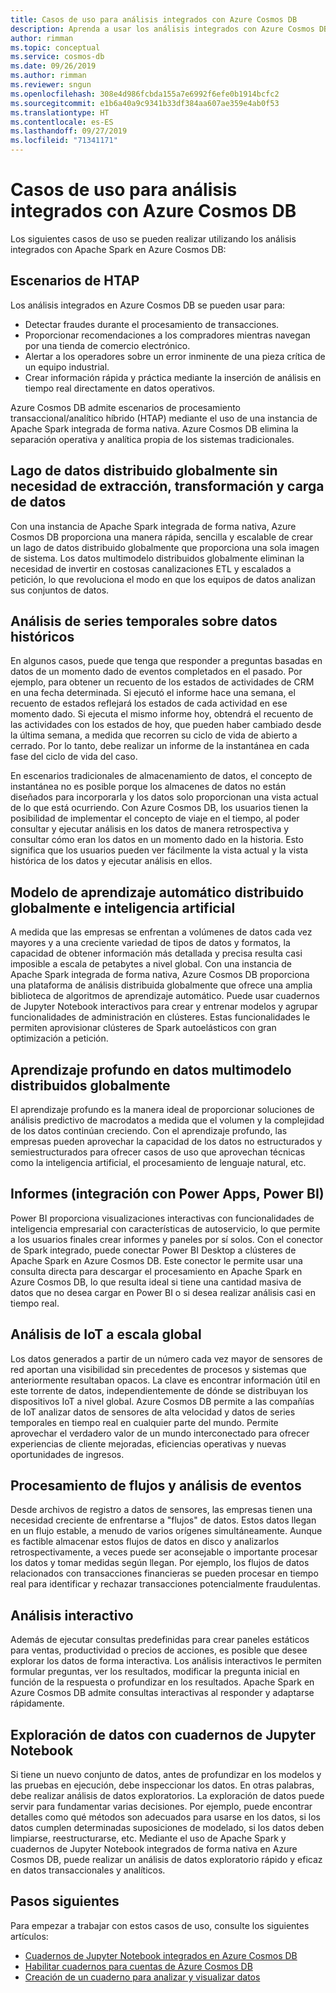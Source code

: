 ```yaml
---
title: Casos de uso para análisis integrados con Azure Cosmos DB
description: Aprenda a usar los análisis integrados con Azure Cosmos DB en diferentes casos de uso.
author: rimman
ms.topic: conceptual
ms.service: cosmos-db
ms.date: 09/26/2019
ms.author: rimman
ms.reviewer: sngun
ms.openlocfilehash: 308e4d986fcbda155a7e6992f6efe0b1914bcfc2
ms.sourcegitcommit: e1b6a40a9c9341b33df384aa607ae359e4ab0f53
ms.translationtype: HT
ms.contentlocale: es-ES
ms.lasthandoff: 09/27/2019
ms.locfileid: "71341171"
---
```

# <a name="use-cases-for-built-in-analytics-with-azure-cosmos-db"></a>Casos de uso para análisis integrados con Azure Cosmos DB

Los siguientes casos de uso se pueden realizar utilizando los análisis integrados con Apache Spark en Azure Cosmos DB:

## <a name="htap-scenarios"></a>Escenarios de HTAP

Los análisis integrados en Azure Cosmos DB se pueden usar para:

* Detectar fraudes durante el procesamiento de transacciones.
* Proporcionar recomendaciones a los compradores mientras navegan por una tienda de comercio electrónico.
* Alertar a los operadores sobre un error inminente de una pieza crítica de un equipo industrial.
* Crear información rápida y práctica mediante la inserción de análisis en tiempo real directamente en datos operativos.

Azure Cosmos DB admite escenarios de procesamiento transaccional/analítico híbrido (HTAP) mediante el uso de una instancia de Apache Spark integrada de forma nativa. Azure Cosmos DB elimina la separación operativa y analítica propia de los sistemas tradicionales.

## <a name="globally-distributed-data-lake-without-requiring-any-etl"></a>Lago de datos distribuido globalmente sin necesidad de extracción, transformación y carga de datos

Con una instancia de Apache Spark integrada de forma nativa, Azure Cosmos DB proporciona una manera rápida, sencilla y escalable de crear un lago de datos distribuido globalmente que proporciona una sola imagen de sistema. Los datos multimodelo distribuidos globalmente eliminan la necesidad de invertir en costosas canalizaciones ETL y escalados a petición, lo que revoluciona el modo en que los equipos de datos analizan sus conjuntos de datos.

## <a name="time-series-analytics-over-historic-data"></a>Análisis de series temporales sobre datos históricos

En algunos casos, puede que tenga que responder a preguntas basadas en datos de un momento dado de eventos completados en el pasado. Por ejemplo, para obtener un recuento de los estados de actividades de CRM en una fecha determinada. Si ejecutó el informe hace una semana, el recuento de estados reflejará los estados de cada actividad en ese momento dado. Si ejecuta el mismo informe hoy, obtendrá el recuento de las actividades con los estados de hoy, que pueden haber cambiado desde la última semana, a medida que recorren su ciclo de vida de abierto a cerrado. Por lo tanto, debe realizar un informe de la instantánea en cada fase del ciclo de vida del caso.

En escenarios tradicionales de almacenamiento de datos, el concepto de instantánea no es posible porque los almacenes de datos no están diseñados para incorporarla y los datos solo proporcionan una vista actual de lo que está ocurriendo. Con Azure Cosmos DB, los usuarios tienen la posibilidad de implementar el concepto de viaje en el tiempo, al poder consultar y ejecutar análisis en los datos de manera retrospectiva y consultar cómo eran los datos en un momento dado en la historia. Esto significa que los usuarios pueden ver fácilmente la vista actual y la vista histórica de los datos y ejecutar análisis en ellos.

## <a name="globally-distributed-machine-learning-and-ai"></a>Modelo de aprendizaje automático distribuido globalmente e inteligencia artificial

A medida que las empresas se enfrentan a volúmenes de datos cada vez mayores y a una creciente variedad de tipos de datos y formatos, la capacidad de obtener información más detallada y precisa resulta casi imposible a escala de petabytes a nivel global. Con una instancia de Apache Spark integrada de forma nativa, Azure Cosmos DB proporciona una plataforma de análisis distribuida globalmente que ofrece una amplia biblioteca de algoritmos de aprendizaje automático. Puede usar cuadernos de Jupyter Notebook interactivos para crear y entrenar modelos y agrupar funcionalidades de administración en clústeres. Estas funcionalidades le permiten aprovisionar clústeres de Spark autoelásticos con gran optimización a petición.

## <a name="deep-learning-on-multi-model-globally-distributed-data"></a>Aprendizaje profundo en datos multimodelo distribuidos globalmente

El aprendizaje profundo es la manera ideal de proporcionar soluciones de análisis predictivo de macrodatos a medida que el volumen y la complejidad de los datos continúan creciendo. Con el aprendizaje profundo, las empresas pueden aprovechar la capacidad de los datos no estructurados y semiestructurados para ofrecer casos de uso que aprovechan técnicas como la inteligencia artificial, el procesamiento de lenguaje natural, etc.

## <a name="reporting-integrating-with-power-apps-power-bi"></a>Informes (integración con Power Apps, Power BI)

Power BI proporciona visualizaciones interactivas con funcionalidades de inteligencia empresarial con características de autoservicio, lo que permite a los usuarios finales crear informes y paneles por sí solos. Con el conector de Spark integrado, puede conectar Power BI Desktop a clústeres de Apache Spark en Azure Cosmos DB. Este conector le permite usar una consulta directa para descargar el procesamiento en Apache Spark en Azure Cosmos DB, lo que resulta ideal si tiene una cantidad masiva de datos que no desea cargar en Power BI o si desea realizar análisis casi en tiempo real.

## <a name="iot-analytics-at-global-scale"></a>Análisis de IoT a escala global

Los datos generados a partir de un número cada vez mayor de sensores de red aportan una visibilidad sin precedentes de procesos y sistemas que anteriormente resultaban opacos. La clave es encontrar información útil en este torrente de datos, independientemente de dónde se distribuyan los dispositivos IoT a nivel global. Azure Cosmos DB permite a las compañías de IoT analizar datos de sensores de alta velocidad y datos de series temporales en tiempo real en cualquier parte del mundo. Permite aprovechar el verdadero valor de un mundo interconectado para ofrecer experiencias de cliente mejoradas, eficiencias operativas y nuevas oportunidades de ingresos.

## <a name="stream-processing-and-event-analytics"></a>Procesamiento de flujos y análisis de eventos 

Desde archivos de registro a datos de sensores, las empresas tienen una necesidad creciente de enfrentarse a "flujos" de datos. Estos datos llegan en un flujo estable, a menudo de varios orígenes simultáneamente. Aunque es factible almacenar estos flujos de datos en disco y analizarlos retrospectivamente, a veces puede ser aconsejable o importante procesar los datos y tomar medidas según llegan. Por ejemplo, los flujos de datos relacionados con transacciones financieras se pueden procesar en tiempo real para identificar y rechazar transacciones potencialmente fraudulentas.

## <a name="interactive-analytics"></a>Análisis interactivo

Además de ejecutar consultas predefinidas para crear paneles estáticos para ventas, productividad o precios de acciones, es posible que desee explorar los datos de forma interactiva. Los análisis interactivos le permiten formular preguntas, ver los resultados, modificar la pregunta inicial en función de la respuesta o profundizar en los resultados. Apache Spark en Azure Cosmos DB admite consultas interactivas al responder y adaptarse rápidamente.

## <a name="data-exploration-using-jupyter-notebooks"></a>Exploración de datos con cuadernos de Jupyter Notebook

Si tiene un nuevo conjunto de datos, antes de profundizar en los modelos y las pruebas en ejecución, debe inspeccionar los datos. En otras palabras, debe realizar análisis de datos exploratorios. La exploración de datos puede servir para fundamentar varias decisiones. Por ejemplo, puede encontrar detalles como qué métodos son adecuados para usarse en los datos, si los datos cumplen determinadas suposiciones de modelado, si los datos deben limpiarse, reestructurarse, etc. Mediante el uso de Apache Spark y cuadernos de Jupyter Notebook integrados de forma nativa en Azure Cosmos DB, puede realizar un análisis de datos exploratorio rápido y eficaz en datos transaccionales y analíticos.

## <a name="next-steps"></a>Pasos siguientes

Para empezar a trabajar con estos casos de uso, consulte los siguientes artículos:

* [Cuadernos de Jupyter Notebook integrados en Azure Cosmos DB](cosmosdb-jupyter-notebooks.md)
* [Habilitar cuadernos para cuentas de Azure Cosmos DB](enable-notebooks.md)
* [Creación de un cuaderno para analizar y visualizar datos](create-notebook-visualize-data.md)